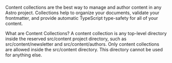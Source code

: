 Content collections are the best way to manage and author content in any Astro project. Collections help to organize your documents, validate your frontmatter, and provide automatic TypeScript type-safety for all of your content.


What are Content Collections?
A content collection is any top-level directory inside the reserved src/content project directory, such as src/content/newsletter and src/content/authors. Only content collections are allowed inside the src/content directory. This directory cannot be used for anything else.

